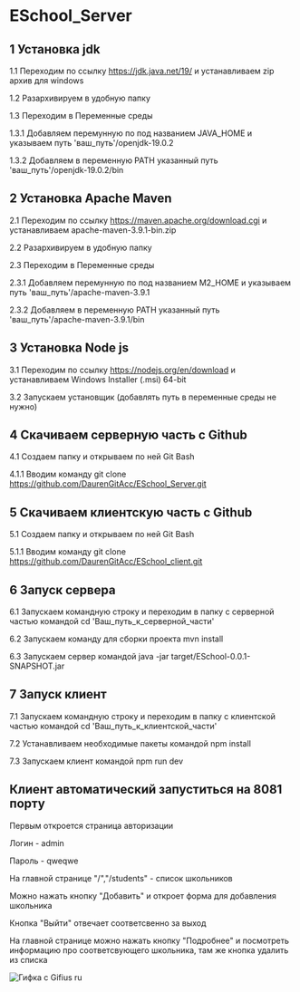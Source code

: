 # ESchool_Server

## 1 Установка jdk

1.1 Переходим по ссылку https://jdk.java.net/19/ и устанавливаем zip архив для windows

1.2 Разархивируем в удобную папку

1.3 Переходим в Переменные среды

1.3.1 Добавляем перемунную по под названием JAVA_HOME и указываем путь 'ваш_путь'/openjdk-19.0.2

1.3.2 Добавляем в переменную PATH указанный путь 'ваш_путь'/openjdk-19.0.2/bin



## 2 Установка Apache Maven

2.1 Переходим по ссылку https://maven.apache.org/download.cgi и устанавливаем apache-maven-3.9.1-bin.zip

2.2 Разархивируем в удобную папку

2.3 Переходим в Переменные среды

2.3.1 Добавляем перемунную по под названием M2_HOME и указываем путь 'ваш_путь'/apache-maven-3.9.1

2.3.2 Добавляем в переменную PATH указанный путь 'ваш_путь'/apache-maven-3.9.1/bin



## 3 Установка Node js

3.1 Переходим по ссылку https://nodejs.org/en/download и устанавливаем Windows Installer (.msi) 64-bit

3.2 Запускаем установщик (добавлять путь в переменные среды не нужно)


## 4 Скачиваем серверную часть с Github

4.1 Создаем папку и открываем по ней Git Bash

4.1.1 Вводим команду git clone https://github.com/DaurenGitAcc/ESchool_Server.git


## 5 Скачиваем клиентскую часть с Github

5.1 Создаем папку и открываем по ней Git Bash

5.1.1 Вводим команду git clone https://github.com/DaurenGitAcc/ESchool_client.git


## 6 Запуск сервера

6.1 Запускаем командную строку и переходим в папку с серверной частью командой cd 'Ваш_путь_к_серверной_части'

6.2 Запускаем команду для сборки проекта mvn install

6.3 Запускаем сервер командой java -jar target/ESchool-0.0.1-SNAPSHOT.jar


## 7 Запуск клиент

7.1 Запускаем командную строку и переходим в папку с клиентской частью командой cd 'Ваш_путь_к_клиентской_части'

7.2 Устанавливаем необходимые пакеты командой npm install

7.3 Запускаем клиент командой npm run dev 


## Клиент автоматический запуститься на 8081 порту


Первым откроется страница авторизации

Логин - admin

Пароль - qweqwe

На главной странице "/","/students" - список школьников

Можно нажать кнопку "Добавить" и откроет форма для добавления школьника

Кнопка "Выйти" отвечает соответсвенно за выход

На главной странице можно нажать кнопку "Подробнее" и посмотреть информацию про соответсвующего школьника, там же кнопка удалить из списка


![Гифка с Gifius ru](https://user-images.githubusercontent.com/114854020/235692643-617ced95-64c5-4ea1-9cf3-7513584efda2.gif)
